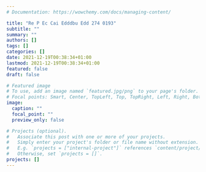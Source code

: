 ```yaml
---
# Documentation: https://wowchemy.com/docs/managing-content/

title: "Re P Ec Cai Edddbu Edd 274 0193"
subtitle: ""
summary: ""
authors: []
tags: []
categories: []
date: 2021-12-19T00:38:34+01:00
lastmod: 2021-12-19T00:38:34+01:00
featured: false
draft: false

# Featured image
# To use, add an image named `featured.jpg/png` to your page's folder.
# Focal points: Smart, Center, TopLeft, Top, TopRight, Left, Right, BottomLeft, Bottom, BottomRight.
image:
  caption: ""
  focal_point: ""
  preview_only: false

# Projects (optional).
#   Associate this post with one or more of your projects.
#   Simply enter your project's folder or file name without extension.
#   E.g. `projects = ["internal-project"]` references `content/project/deep-learning/index.md`.
#   Otherwise, set `projects = []`.
projects: []
---
```

